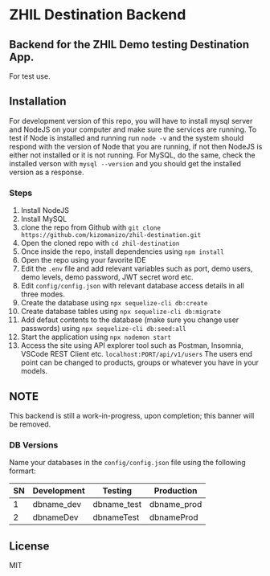 # ZHIL Destination Backend
## Backend for the ZHIL Demo testing Destination App.

For test use.

## Installation ##

For development version of this repo, you will have to install mysql server and NodeJS on your computer and make sure the services are running. To test if Node is installed and running run `node -v` and the system should respond with the version of Node that you are running, if not then NodeJS is either not installed or it is not running. For MySQL, do the same, check the installed verson with `mysql --version` and you should get the installed version as a response.

### Steps ###
1. Install NodeJS 
2. Install MySQL
3. clone the repo from Github with `git clone https://github.com/kizomanizo/zhil-destination.git`
4. Open the cloned repo with `cd zhil-destination`
5. Once inside the repo, install dependencies using `npm install`
6. Open the repo using your favorite IDE
7. Edit the `.env` file and add relevant variables such as port, demo users, demo levels, demo password, JWT secret word etc.
8. Edit `config/config.json` with relevant database access details in all three modes.
9. Create the database using `npx sequelize-cli db:create`
10. Create database tables using `npx sequelize-cli db:migrate`
11. Add defaut contents to the database (make sure you change user passwords) using `npx sequelize-cli db:seed:all`
12. Start the application using `npx nodemon start`
13. Access the site using API explorer tool such as Postman, Insomnia, VSCode REST Client etc. `localhost:PORT/api/v1/users` The users end point can be changed to products, groups or whatever you have in your models.

## NOTE ##
This backend is still a work-in-progress, upon completion; this banner will be removed.

### DB Versions ###
Name your databases in the `config/config.json` file using the following formart:

SN           | Development  | Testing      | Production
------------ | ------------ | ------------ | ------------
1            |dbname_dev  |dbname_test |dbname_prod
2            |dbnameDev   |dbnameTest  |dbnameProd

## License
MIT